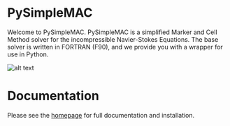 PySimpleMAC
===========
Welcome to PySimpleMAC. PySimpleMAC is a simplified Marker and Cell Method solver for the incompressible Navier-Stokes Equations. The base solver is written in FORTRAN (F90), and we provide you with a wrapper for use in Python.

![alt text](http://jonkomperda.github.com/images/vorticity.jpg "Vorticity Sample")

Documentation
=============
Please see the [homepage](http://jonkomperda.github.com/PySimpleMAC) for full documentation and installation.
